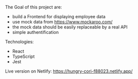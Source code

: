 The Goal of this project are:
- build a Frontend for displaying employee data
- use mock data from https://www.mockaroo.com/
- the mock data should be easily replaceable by a real API
- simple authentification

Technologies:
- React
- TypeScript
- Jest


Live version on Netlify: https://hungry-cori-f88023.netlify.app/
